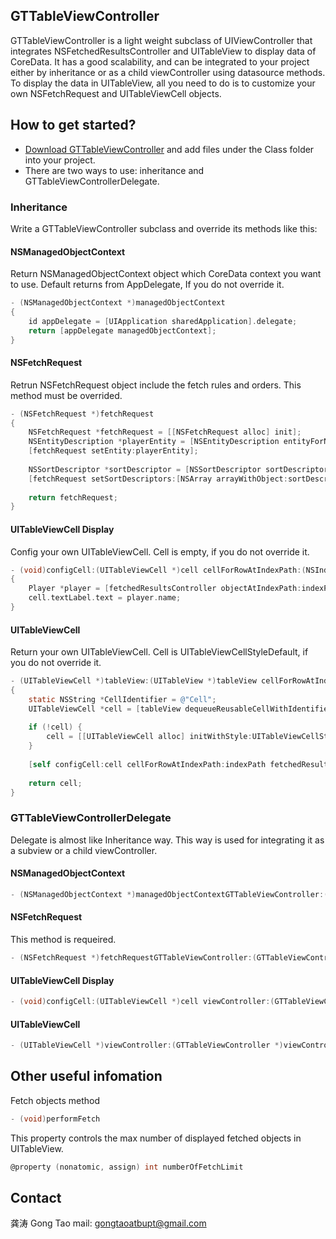 ## GTTableViewController

GTTableViewController is a light weight subclass of UIViewController that integrates NSFetchedResultsController and UITableView to display data of CoreData.
It has a good scalability, and can be integrated to your project either by inheritance or as a child viewController using datasource methods.
To display the data in UITableView, all you need to do is to customize your own NSFetchRequest and UITableViewCell objects.

## How to get started?

- [Download GTTableViewController](https://github.com/gongtao/GTTableViewController/archive/master.zip) and add files under the Class folder into your project.
- There are two ways to use:  inheritance and GTTableViewControllerDelegate.

### Inheritance

Write a GTTableViewController subclass and override its methods like this:

#### NSManagedObjectContext

Return NSManagedObjectContext object which CoreData context you want to use. Default returns from AppDelegate, If you do not override it.

```objective-c
- (NSManagedObjectContext *)managedObjectContext
{
    id appDelegate = [UIApplication sharedApplication].delegate;
    return [appDelegate managedObjectContext];
}
```

#### NSFetchRequest

Retrun NSFetchRequest object include the fetch rules and orders. This method must be overrided.

```objective-c
- (NSFetchRequest *)fetchRequest
{
    NSFetchRequest *fetchRequest = [[NSFetchRequest alloc] init];
    NSEntityDescription *playerEntity = [NSEntityDescription entityForName:@"Player" inManagedObjectContext:[self managedObjectContext]];
    [fetchRequest setEntity:playerEntity];
    
    NSSortDescriptor *sortDescriptor = [NSSortDescriptor sortDescriptorWithKey:@"age" ascending:YES];
    [fetchRequest setSortDescriptors:[NSArray arrayWithObject:sortDescriptor]];
    
    return fetchRequest;
}
```

#### UITableViewCell Display

Config your own UITableViewCell. Cell is empty, if you do not override it.

```objective-c
- (void)configCell:(UITableViewCell *)cell cellForRowAtIndexPath:(NSIndexPath *)indexPath fetchedResultsController:(NSFetchedResultsController *)fetchedResultsController
{
    Player *player = [fetchedResultsController objectAtIndexPath:indexPath];
    cell.textLabel.text = player.name;
}
```

#### UITableViewCell

Return your own UITableViewCell. Cell is UITableViewCellStyleDefault, if you do not override it.

```objective-c
- (UITableViewCell *)tableView:(UITableView *)tableView cellForRowAtIndexPath:(NSIndexPath *)indexPath fetchedResultsController:(NSFetchedResultsController *)fetchedResultsController
{
    static NSString *CellIdentifier = @"Cell";
    UITableViewCell *cell = [tableView dequeueReusableCellWithIdentifier:CellIdentifier];
    
    if (!cell) {
        cell = [[UITableViewCell alloc] initWithStyle:UITableViewCellStyleDefault reuseIdentifier:CellIdentifier];
    }
    
    [self configCell:cell cellForRowAtIndexPath:indexPath fetchedResultsController:fetchedResultsController];
    
    return cell;
}
```

### GTTableViewControllerDelegate

Delegate is almost like Inheritance way. This way is used for integrating it as a subview or a child viewController.

#### NSManagedObjectContext

```objective-c
- (NSManagedObjectContext *)managedObjectContextGTTableViewController:(GTTableViewController *)viewController
```

#### NSFetchRequest

This method is requeired.

```objective-c
- (NSFetchRequest *)fetchRequestGTTableViewController:(GTTableViewController *)viewController
```

#### UITableViewCell Display

```objective-c
- (void)configCell:(UITableViewCell *)cell viewController:(GTTableViewController *)viewController fetchedResultsController:(NSFetchedResultsController *)fetchedResultsController
```

#### UITableViewCell

```objective-c
- (UITableViewCell *)viewController:(GTTableViewController *)viewController cellForRowAtIndexPath:(NSIndexPath *)indexPath fetchedResultsController:(NSFetchedResultsController *)fetchedResultsController
```

## Other useful infomation

Fetch objects method

```objective-c
- (void)performFetch
```

This property controls the max number of displayed fetched objects in UITableView.

```objective-c
@property (nonatomic, assign) int numberOfFetchLimit
```

## Contact

龚涛   Gong Tao   mail: gongtaoatbupt@gmail.com



